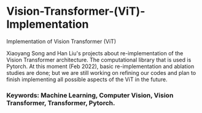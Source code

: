 # Vision-Transformer-(ViT)-Implementation

Implementation of Vision Transformer (ViT)

Xiaoyang Song and Han Liu's projects about re-implementation of the Vision Transformer architecture. The computational library that is used is Pytorch. At this moment (Feb 2022), basic re-implementation and ablation studies are done; but we are still working on refining our codes and plan to finish implementing all possible aspects of the ViT in the future.

### Keywords: Machine Learning, Computer Vision, Vision Transformer, Transformer, Pytorch.
